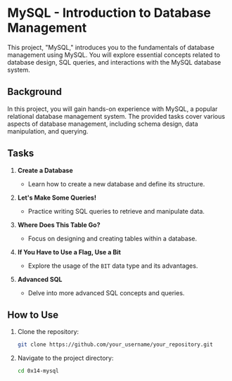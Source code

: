 # MySQL - Introduction to Database Management

This project, "MySQL," introduces you to the fundamentals of database management using MySQL. You will explore essential concepts related to database design, SQL queries, and interactions with the MySQL database system.

## Background

In this project, you will gain hands-on experience with MySQL, a popular relational database management system. The provided tasks cover various aspects of database management, including schema design, data manipulation, and querying.

## Tasks

1. **Create a Database**
    - Learn how to create a new database and define its structure.

2. **Let's Make Some Queries!**
    - Practice writing SQL queries to retrieve and manipulate data.

3. **Where Does This Table Go?**
    - Focus on designing and creating tables within a database.

4. **If You Have to Use a Flag, Use a Bit**
    - Explore the usage of the `BIT` data type and its advantages.

5. **Advanced SQL**
    - Delve into more advanced SQL concepts and queries.

## How to Use

1. Clone the repository:
    ```bash
    git clone https://github.com/your_username/your_repository.git
    ```

2. Navigate to the project directory:
    ```bash
    cd 0x14-mysql
    ```
